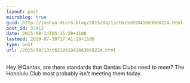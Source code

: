 ```yaml
---
layout: post
microblog: true
guid: http://joshua.micro.blog/2015/08/13/t631891841663668224.html
post_id: 37412
date: 2015-08-14T05:15:29+1100
lastmod: 2019-07-30T17:41:29+1100
type: post
url: /2015/08/13/t631891841663668224.html
---
```

Hey @Qantas, are there standards that Qantas Clubs need to meet? The Honolulu Club most probably isn't meeting them today.
